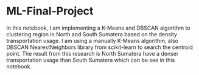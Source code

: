 # ML-Final-Project
In this notebook, I am implementing a K-Means and DBSCAN algorithm to clustering region in North and South Sumatera based on the density transportation usage. I am using a manually K-Means algorithm, also DBSCAN NearestNeighbors library from scikit-learn to search the centroid point. The result from this research is North Sumatera have a denser transportation usage than South Sumatera which can be see in this notebook.
